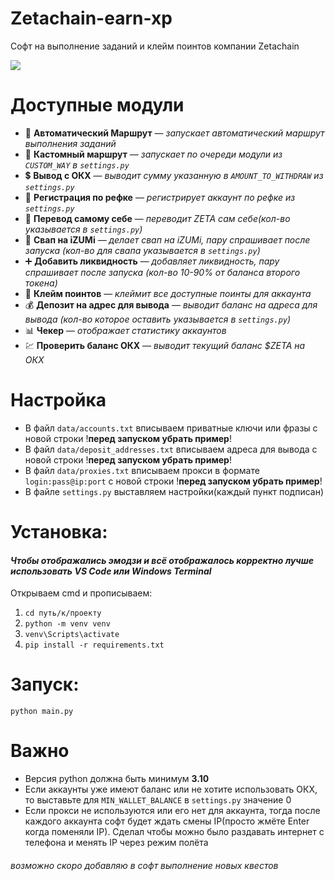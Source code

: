 # Zetachain-earn-xp
Софт на выполнение заданий и клейм поинтов компании Zetachain

<img src="https://i.postimg.cc/XNxxYjr2/image.png" /> 

# Доступные модули
* 🧠 **Автоматический Маршрут** — _запускает автоматический маршрут выполнения заданий_
* 🧠 **Кастомный маршрут** — _запускает по очереди модули из `CUSTOM_WAY` в `settings.py`_
* 💲  **Вывод с ОКХ** — _выводит сумму указанную в  `AMOUNT_TO_WITHDRAW` из `settings.py`_
* 📝 **Регистрация по рефке** — _регистрирует аккаунт по рефке из `settings.py`_
* 💸 **Перевод самому себе** — _переводит ZETA сам себе(кол-во указывается в `settings.py`)_
* 🔄 **Свап на iZUMi** — _делает свап на iZUMi, пару спрашивает после запуска (кол-во для свапа указывается в `settings.py`)_
* ➕ **Добавить ликвидность** — _добавляет ликвидность, пару спрашивает после запуска (кол-во 10-90% от баланса второго токена)_
* 🎁 **Клейм поинтов** — _клеймит все доступные поинты для аккаунта_
* 💰 **Депозит на адрес для вывода** — _выводит баланс на адреса для вывода (кол-во которое оставить указывается в `settings.py`)_
* 📊 **Чекер** — _отображает статистику аккаунтов_
* 💹 **Проверить баланс ОКХ** — _выводит текущий баланс $ZETA на ОКХ_

# Настройка
* В файл `data/accounts.txt` вписываем приватные ключи или фразы с новой строки !**перед запуском убрать пример**!
* В файл `data/deposit_addresses.txt` вписываем адреса для вывода с новой строки !**перед запуском убрать пример**!
* В файл `data/proxies.txt` вписываем прокси в формате `login:pass@ip:port` с новой строки !**перед запуском убрать пример**!
* В файле `settings.py` выставляем настройки(каждый пункт подписан)

# Установка:
#### *Чтобы отображались эмодзи и всё отображалось корректно лучше использовать VS Code или Windows Terminal*
Открываем cmd и прописываем:
1. `cd путь/к/проекту`
3. `python -m venv venv`
4. `venv\Scripts\activate`
5. `pip install -r requirements.txt`

# Запуск:
```
python main.py
```

# Важно
* Версия python должна быть минимум **3.10**
* Если аккаунты уже имеют баланс или не хотите использовать ОКХ, то выставьте для `MIN_WALLET_BALANCE` в `settings.py` значение 0
* Если прокси не используются или его нет для аккаунта, тогда после каждого аккаунта софт будет ждать смены IP(просто жмёте Enter когда поменяли IP). Сделал чтобы можно было раздавать интернет с телефона и менять IP через режим полёта

###### возможно скоро добавляю в софт выполнение новых квестов

